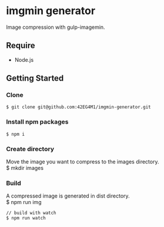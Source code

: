 # imgmin generator

Image compression with gulp-imagemin.

## Require
* Node.js


## Getting Started
### Clone
    $ git clone git@github.com:42EG4M1/imgmin-generator.git

### Install npm packages
    $ npm i

### Create directory
Move the image you want to compress to the images directory.  
    $ mkdir images

### Build
A compressed image is generated in dist directory.  
    $ npm run img

    // build with watch
    $ npm run watch